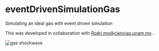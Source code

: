 # eventDrivenSimulationGas
Simulating an ideal gas with event driven simulation

This was developed in collaboration with Rodri.mo@ciencias.unam.mx .

![gas shockwave](https://github.com/o-b-o/eventDrivenSimulationGas/blob/main/15x15color.gif)
